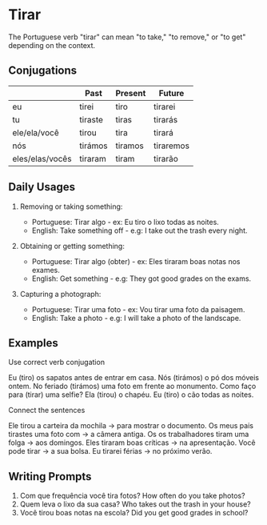 # Tirar

The Portuguese verb "tirar" can mean "to take," "to remove," or "to get" depending on the context.

## Conjugations

|                 | Past    | Present | Future    |
| --------------- | ------- | ------- | --------- |
| eu              | tirei   | tiro    | tirarei   |
| tu              | tiraste | tiras   | tirarás   |
| ele/ela/você    | tirou   | tira    | tirará    |
| nós             | tirámos | tiramos | tiraremos |
| eles/elas/vocês | tiraram | tiram   | tirarão   |

## Daily Usages

1. Removing or taking something:

   - Portuguese: Tirar algo - ex: Eu tiro o lixo todas as noites.
   - English: Take something off - e.g: I take out the trash every night.

2. Obtaining or getting something:

   - Portuguese: Tirar algo (obter) - ex: Eles tiraram boas notas nos exames.
   - English: Get something - e.g: They got good grades on the exams.

3. Capturing a photograph:

   - Portuguese: Tirar uma foto - ex: Vou tirar uma foto da paisagem.
   - English: Take a photo - e.g: I will take a photo of the landscape.

## Examples

Use correct verb conjugation

Eu (tiro) os sapatos antes de entrar em casa.
Nós (tirámos) o pó dos móveis ontem.
No feriado (tirámos) uma foto em frente ao monumento.
Como faço para (tirar) uma selfie?
Ela (tirou) o chapéu.
Eu (tiro) o cão todas as noites.

Connect the sentences

Ele tirou a carteira da mochila -> para mostrar o documento.
Os meus pais tirastes uma foto com -> a câmera antiga.
Os os trabalhadores tiram uma folga -> aos domingos.
Eles tiraram boas críticas -> na apresentação.
Você pode tirar -> a sua bolsa.
Eu tirarei férias -> no próximo verão.

## Writing Prompts

1. Com que frequência você tira fotos? How often do you take photos?
2. Quem leva o lixo da sua casa? Who takes out the trash in your house?
3. Você tirou boas notas na escola? Did you get good grades in school?
